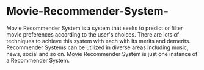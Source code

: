 # Movie-Recommender-System-
Movie Recommender System is a system that seeks to predict or filter movie preferences according to the user's choices. There are lots of techniques to achieve this system with each with its merits and demerits. Recommender Systems can be utilized in diverse  areas including music, news, social and so on. Movie Recommender System is just one instance of a Recommender System.
